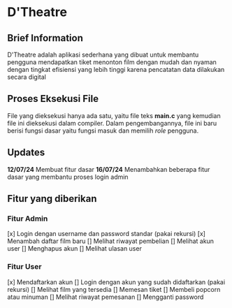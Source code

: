 # D'Theatre
## Brief Information
D'Theatre adalah aplikasi sederhana yang dibuat untuk membantu pengguna mendapatkan tiket menonton film dengan mudah dan nyaman dengan tingkat efisiensi yang lebih tinggi karena pencatatan data dilakukan secara digital

## Proses Eksekusi File
File yang dieksekusi hanya ada satu, yaitu file teks **main.c** yang kemudian file ini dieksekusi dalam compiler. Dalam pengembangannya, file ini baru berisi fungsi dasar yaitu fungsi masuk dan memilih *role* pengguna. 

## Updates
**12/07/24**
Membuat fitur dasar
**16/07/24**
Menambahkan beberapa fitur dasar yang membantu proses login admin

## Fitur yang diberikan
### Fitur Admin
[x] Login dengan username dan password standar (pakai rekursi)
[x] Menambah daftar film baru
[] Melihat riwayat pembelian
[] Melihat akun user
[] Menghapus akun
[] Melihat ulasan user

### Fitur User
[x] Mendaftarkan akun
[] Login dengan akun yang sudah didaftarkan (pakai rekursi)
[] Melihat film yang tersedia
[] Memesan tiket
[] Membeli popcorn atau minuman
[] Melihat riwayat pemesanan
[] Mengganti password